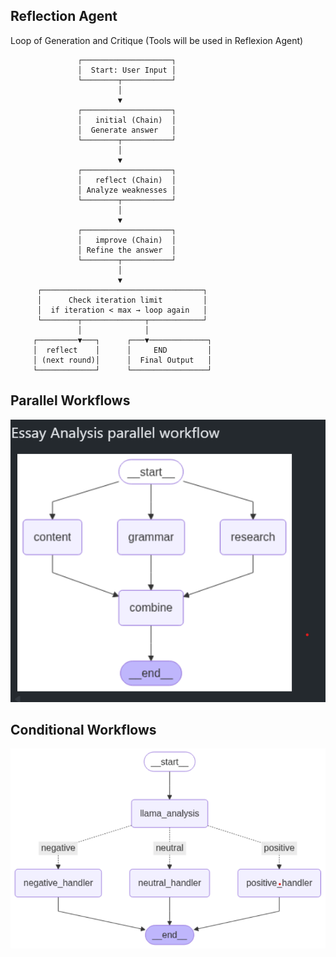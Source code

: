 
## Reflection Agent
Loop of Generation and Critique (Tools will be used in Reflexion Agent)

                   ┌────────────────────┐
                   │  Start: User Input │
                   └────────┬───────────┘
                            │
                            ▼
                   ┌────────────────────┐
                   │   initial (Chain)  │
                   │  Generate answer   │
                   └────────┬───────────┘
                            │
                            ▼
                   ┌────────────────────┐
                   │   reflect (Chain)  │
                   │ Analyze weaknesses │
                   └────────┬───────────┘
                            │
                            ▼
                   ┌────────────────────┐
                   │   improve (Chain)  │
                   │ Refine the answer  │
                   └────────┬───────────┘
                            │
                            ▼
          ┌────────────────────────────────────┐
          │      Check iteration limit         │
          │  if iteration < max → loop again   │
          └────────┬──────────────┬────────────┘
                   │              │
         ┌─────────▼───┐      ┌───▼─────────────┐
         │  reflect    │      │     END         │
         │ (next round)│      │  Final Output   │
         └─────────────┘      └─────────────────┘

## Parallel Workflows
![alt text](image.png)

## Conditional Workflows
![alt text](image-1.png)